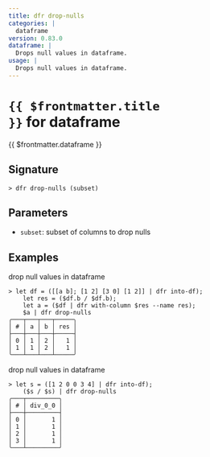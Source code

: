```yaml
---
title: dfr drop-nulls
categories: |
  dataframe
version: 0.83.0
dataframe: |
  Drops null values in dataframe.
usage: |
  Drops null values in dataframe.
---
```


# <code>{{ $frontmatter.title }}</code> for dataframe

<div class='command-title'>{{ $frontmatter.dataframe }}</div>

## Signature

```> dfr drop-nulls (subset)```

## Parameters

 -  `subset`: subset of columns to drop nulls

## Examples

drop null values in dataframe
```shell
> let df = ([[a b]; [1 2] [3 0] [1 2]] | dfr into-df);
    let res = ($df.b / $df.b);
    let a = ($df | dfr with-column $res --name res);
    $a | dfr drop-nulls
╭───┬───┬───┬─────╮
│ # │ a │ b │ res │
├───┼───┼───┼─────┤
│ 0 │ 1 │ 2 │   1 │
│ 1 │ 1 │ 2 │   1 │
╰───┴───┴───┴─────╯

```

drop null values in dataframe
```shell
> let s = ([1 2 0 0 3 4] | dfr into-df);
    ($s / $s) | dfr drop-nulls
╭───┬─────────╮
│ # │ div_0_0 │
├───┼─────────┤
│ 0 │       1 │
│ 1 │       1 │
│ 2 │       1 │
│ 3 │       1 │
╰───┴─────────╯

```
